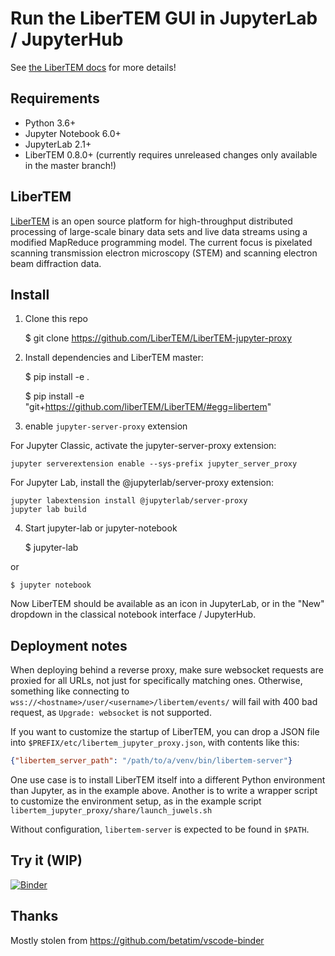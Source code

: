 # Run the LiberTEM GUI in JupyterLab / JupyterHub

See [the LiberTEM docs](https://libertem.github.io/LiberTEM/jupyter.html) for more details!

## Requirements
- Python 3.6+
- Jupyter Notebook 6.0+
- JupyterLab 2.1+
- LiberTEM 0.8.0+ (currently requires unreleased changes only available in the master branch!)

## LiberTEM
[LiberTEM](https://libertem.github.io/LiberTEM/index.html) is an open source platform for high-throughput distributed processing of large-scale binary data sets and live data streams using a modified MapReduce programming model.
The current focus is pixelated scanning transmission electron microscopy (STEM) and scanning electron beam diffraction data.


## Install

1. Clone this repo

    $ git clone https://github.com/LiberTEM/LiberTEM-jupyter-proxy

2. Install dependencies and LiberTEM master:

    $ pip install -e .
    
    $ pip install -e "git+https://github.com/liberTEM/LiberTEM/#egg=libertem"

3. enable `jupyter-server-proxy` extension

For Jupyter Classic, activate the jupyter-server-proxy extension:
```
jupyter serverextension enable --sys-prefix jupyter_server_proxy
```

For Jupyter Lab, install the @jupyterlab/server-proxy extension:
```
jupyter labextension install @jupyterlab/server-proxy
jupyter lab build
```

4. Start jupyter-lab or jupyter-notebook

    $ jupyter-lab

or

    $ jupyter notebook

Now LiberTEM should be available as an icon in JupyterLab, or in the
"New" dropdown in the classical notebook interface / JupyterHub.

## Deployment notes

When deploying behind a reverse proxy, make sure websocket requests are
proxied for all URLs, not just for specifically matching ones. Otherwise, something
like connecting to `wss://<hostname>/user/<username>/libertem/events/` will fail
with 400 bad request, as `Upgrade: websocket` is not supported.

If you want to customize the startup of LiberTEM, you can drop a JSON file into
`$PREFIX/etc/libertem_jupyter_proxy.json`, with contents like this:

```json
{"libertem_server_path": "/path/to/a/venv/bin/libertem-server"}
```

One use case is to install LiberTEM itself into a different Python environment
than Jupyter, as in the example above. Another is to write a wrapper script
to customize the environment setup, as in the example script
`libertem_jupyter_proxy/share/launch_juwels.sh`

Without configuration, `libertem-server` is expected to be found in `$PATH`.

## Try it (WIP)

[![Binder](https://mybinder.org/badge_logo.svg)](https://mybinder.org/v2/gh/LiberTEM/LiberTEM-jupyter-proxy/master?urlpath=lab)

## Thanks

Mostly stolen from https://github.com/betatim/vscode-binder
